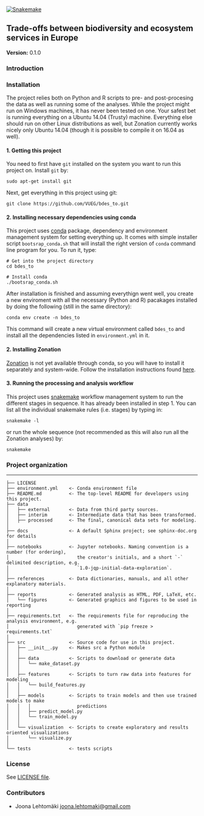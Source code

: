 [![Snakemake](https://img.shields.io/badge/snakemake-≥3.13.0-brightgreen.svg?style=flat-square)](http://snakemake.bitbucket.org)

## Trade-offs between biodiversity and ecosystem services in Europe

__Version:__ 0.1.0  

### Introduction

### Installation

The project relies both on Python and R scripts to pre- and post-procesing the data as well as running some of the analyses. While the project might run on Windows machines, it has never been tested on one. Your safest bet is running everything on a Ubuntu 14.04 (Trusty) machine. Everything else should run on other Linux distributions as well, but Zonation currently works nicely only Ubuntu 14.04 (though it is possible to compile it on 16.04 as well).

#### 1. Getting this project

You need to first have `git` installed on the system you want to run this project on. Install `git` by:

```
sudo apt-get install git
```

Next, get everything in this project using git:

```
git clone https://github.com/VUEG/bdes_to.git
```

#### 2. Installing necessary dependencies using conda

This project uses [conda](https://conda.io/docs/) package, dependency and environment management system for setting everything up. It comes with simple installer script `bootsrap_conda.sh` that will install the right version of `conda` command line program for you. To run it, type:

```
# Get into the project directory
cd bdes_to

# Install conda
./bootsrap_conda.sh
```

After installation is finished and assuming everythign went well, you create a new enviroment with all the necessary (Python and R) pacakages installed by doing the following (still in the same directory):

```
conda env create -n bdes_to
```

This command will create a new virtual environment called `bdes_to` and install all the dependencies listed in `environment.yml` in it. 

#### 2. Installing Zonation

[Zonation](https://github.com/cbig/zonation-core) is not yet available through conda, so you will have to install it separately and system-wide. Follow the installation instructions found [here](https://github.com/cbig/zig4-compilation-scripts). 

#### 3. Running the processing and analysis workflow

This project uses [snakemake](https://snakemake.readthedocs.io/en/stable/) workflow management system to run the different stages in sequence. It has already been installed in step 1. You can list all the individual snakemake rules (i.e. stages) by typing in:

```
snakemake -l
```

or run the whole sequence (not recommended as this will also run all the Zonation analyses) by:

```
snakemake
```

### Project organization


------------

    ├── LICENSE
    ├── environment.yml    <- Conda environment file
    ├── README.md          <- The top-level README for developers using this project.
    ├── data
    │   ├── external       <- Data from third party sources.
    │   ├── interim        <- Intermediate data that has been transformed.
    │   ├── processed      <- The final, canonical data sets for modeling.
    │
    ├── docs               <- A default Sphinx project; see sphinx-doc.org for details
    │
    ├── notebooks          <- Jupyter notebooks. Naming convention is a number (for ordering),
    │                         the creator's initials, and a short `-` delimited description, e.g.
    │                         `1.0-jqp-initial-data-exploration`.
    │
    ├── references         <- Data dictionaries, manuals, and all other explanatory materials.
    │
    ├── reports            <- Generated analysis as HTML, PDF, LaTeX, etc.
    │   └── figures        <- Generated graphics and figures to be used in reporting
    │
    ├── requirements.txt   <- The requirements file for reproducing the analysis environment, e.g.
    │                         generated with `pip freeze > requirements.txt`
    │
    ├── src                <- Source code for use in this project.
    │   ├── __init__.py    <- Makes src a Python module
    │   │
    │   ├── data           <- Scripts to download or generate data
    │   │   └── make_dataset.py
    │   │
    │   ├── features       <- Scripts to turn raw data into features for modeling
    │   │   └── build_features.py
    │   │
    │   ├── models         <- Scripts to train models and then use trained models to make
    │   │   │                 predictions
    │   │   ├── predict_model.py
    │   │   └── train_model.py
    │   │
    │   └── visualization  <- Scripts to create exploratory and results oriented visualizations
    │       └── visualize.py
    │
    └── tests              <- tests scripts


### License

See [LICENSE file](LICENSE.md).

### Contributors

+ Joona Lehtomäki <joona.lehtomaki@gmail.com>
